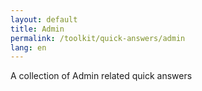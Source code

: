 ```yaml
---
layout: default
title: Admin
permalink: /toolkit/quick-answers/admin
lang: en
---
```

A collection of Admin related quick answers
